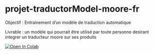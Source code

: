 # projet-traductorModel-moore-fr
Objectif : Entrainement d’un modèle de traduction automatique 

Livrable : un modèle qui pourrait être utilisé par toute personne desirant integrer un traducteur moore sur ses produits

[![Open In Colab](https://colab.research.google.com/assets/colab-badge.svg)](https://github.com/traductorlab-bf/projet-traductorModel-moore-fr/blob/main/model_training.ipynb)
